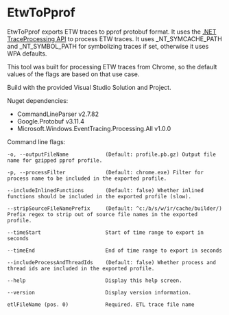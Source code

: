 # EtwToPprof

EtwToPprof exports ETW traces to pprof protobuf format.  It uses the [.NET
TraceProcessing
API](https://www.nuget.org/packages/Microsoft.Windows.EventTracing.Processing.All)
to process ETW traces.  It uses _NT_SYMCACHE_PATH and _NT_SYMBOL_PATH for
symbolizing traces if set, otherwise it uses WPA defaults.

This tool was built for processing ETW traces from Chrome, so the default values
of the flags are based on that use case.

Build with the provided Visual Studio Solution and Project.

Nuget dependencies:
- CommandLineParser v2.7.82
- Google.Protobuf v3.11.4
- Microsoft.Windows.EventTracing.Processing.All v1.0.0

Command line flags:

    -o, --outputFileName            (Default: profile.pb.gz) Output file name for gzipped pprof profile.

    -p, --processFilter             (Default: chrome.exe) Filter for process name to be included in the exported profile.

    --includeInlinedFunctions       (Default: false) Whether inlined functions should be included in the exported profile (slow).

    --stripSourceFileNamePrefix     (Default: ^c:/b/s/w/ir/cache/builder/) Prefix regex to strip out of source file names in the exported profile.

    --timeStart                     Start of time range to export in seconds

    --timeEnd                       End of time range to export in seconds

    --includeProcessAndThreadIds    (Default: false) Whether process and thread ids are included in the exported profile.

    --help                          Display this help screen.

    --version                       Display version information.

    etlFileName (pos. 0)            Required. ETL trace file name
